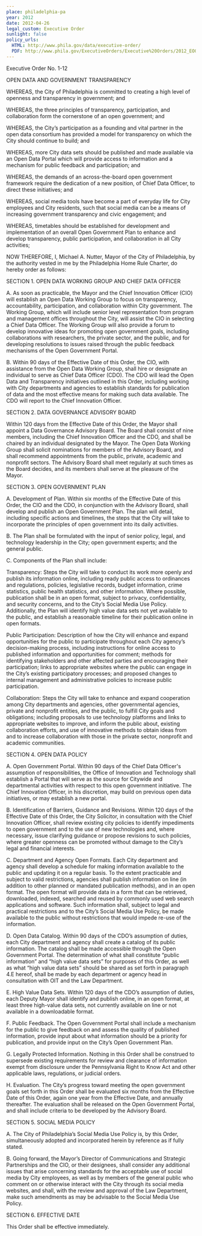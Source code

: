 ```yaml
---
place: philadelphia-pa
year: 2012
date: 2012-04-26
legal_custom: Executive Order
sunlight: false
policy_urls:
  HTML: http://www.phila.gov/data/executive-order/
  PDF: http://www.phila.gov/ExecutiveOrders/Executive%20Orders/2012_EO01-12.pdf
---
```


Executive Order No. 1-12

<p/> <p>OPEN DATA AND GOVERNMENT TRANSPARENCY</p> <p>WHEREAS, the City of Philadelphia is committed to creating a high level of openness and transparency in government; and</p> <p>WHEREAS, the <span class="g-goals-and-values">three principles of transparency, participation, and collaboration</span> form the cornerstone of an open government; and</p> <p>WHEREAS, <span class="g-goals-and-values">the City’s participation as a founding and vital partner in the open data consortium has provided a model for transparency on which the City should continue to build; </span>and</p> <p>WHEREAS, more City data sets should be published and made available via an Open Data Portal which will provide access to information and a mechanism for <span class="g-goals-and-values">public feedback and participation; and</span></p> <p>WHEREAS, the demands of an across-the-board open government framework require the dedication of a new position, of Chief Data Officer, to direct these initiatives; and</p> <p>WHEREAS, social media tools have become a part of everyday life for City employees and City residents, such that <span class="g-goals-and-values">social media can be a means of increasing government transparency and civic engagement</span>; and</p> <p>WHEREAS, timetables should be established for development and implementation of an overall Open Government Plan to enhance and develop transparency, public participation, and collaboration in all City activities;</p> <p>NOW THEREFORE, I, Michael A. Nutter, Mayor of the City of Philadelphia, by the authority vested in me by the Philadelphia Home Rule Charter, do hereby order as follows:</p> <p>SECTION 1. OPEN DATA WORKING GROUP AND CHIEF DATA OFFICER</p> <p>A. <span class="g-oversight-authority">As soon as practicable, the Mayor and the Chief Innovation Officer (CIO) will establish an Open Data Working Group to focus on transparency, accountability, participation, and collaboration within City government. The Working Group, which will include senior level representation from program and management offices throughout the City, will assist the CIO in selecting a Chief Data Officer. The Working Group will also provide a forum to develop innovative ideas for promoting open government goals, including collaborations with researchers, the private sector, and the public, and for developing resolutions to issues raised through the public feedback mechanisms of the Open Government Portal.</p> <p>B. Within 90 days of the Effective Date of this Order, the CIO, with assistance from the Open Data Working Group, shall hire or designate an individual to serve as Chief Data Officer (CDO). The CDO will lead the Open Data and Transparency initiatives outlined in this Order, including working with City departments and agencies to establish standards for publication of data and the most effective means for making such data available. The CDO will report to the Chief Innovation Officer.</span></p> <p>SECTION 2. DATA GOVERNANCE ADVISORY BOARD</p> <p><span class="g-oversight-authority">Within 120 days from the Effective Date of this Order, the Mayor shall appoint a Data Governance Advisory Board. The Board shall consist of nine members, including the Chief Innovation Officer and the CDO, and shall be chaired by an individual designated by the Mayor. The Open Data Working Group shall solicit nominations for members of the Advisory Board, and shall recommend appointments from the public, private, academic and nonprofit sectors. The Advisory Board shall meet regularly at such times as the Board decides, and its members shall serve at the pleasure of the Mayor.</span></p> <p>SECTION 3. OPEN GOVERNMENT PLAN</p> <p>A. Development of Plan. Within six months of the Effective Date of this Order, the CIO and the CDO, in conjunction with the Advisory Board, shall develop and publish an Open Government Plan. The plan will detail, including specific actions and timelines, the steps that the City will take to incorporate the principles of open government into its daily activities.</p> <p>B. <span class="g-public-participation">The Plan shall be formulated with the input of senior policy, legal, and technology leadership in the City; open government experts; and the general public.</span></p> <p>C. Components of the Plan shall include:</p> <p>Transparency: Steps the City will take to conduct its work more openly and publish its information online, including ready public access to ordinances and regulations, policies, legislative records, budget information, crime statistics, public health statistics, and other information. Where possible, publication shall be in an open format, subject to privacy, confidentiality, and security concerns, and to the City’s Social Media Use Policy. Additionally, the Plan will identify high value data sets not yet available to the public, and establish a reasonable timeline for their publication online in open formats.</p> <p><span class="g-public-participation">Public Participation: Description of how the City will enhance and expand opportunities for the public to participate throughout each City agency’s decision-making process, including instructions for online access to published information and opportunities for comment; methods for identifying stakeholders and other affected parties and encouraging their participation; links to appropriate websites where the public can engage in the City’s existing participatory processes; and proposed changes to internal management and administrative policies to increase public participation.</span></p> <p><span class="g-partnerships">Collaboration: Steps the City will take to enhance and expand cooperation among City departments and agencies, other governmental agencies, private and nonprofit entities, and the public, to fulfill City goals and obligations; including proposals to use technology platforms and links to appropriate websites to improve, and inform the public about, existing collaboration efforts, and use of innovative methods to obtain ideas from and to increase collaboration with those in the private sector, nonprofit and academic communities.</span></p> <p>SECTION 4. OPEN DATA POLICY</p> <p>A. Open Government Portal. <span class="g-data-portals-and-websites">Within 90 days of the Chief Data Officer's assumption of responsibilities, the Office of Innovation and Technology shall establish a Portal that will serve as the source for Citywide and departmental activities with respect to this open government initiative. The Chief Innovation Officer, in his discretion, may build on previous open data initiatives, or may establish a new portal.</span></p> <p>B. <span class="g-binding-regulations">Identification of Barriers, Guidance and Revisions. Within 120 days of the Effective Date of this Order, the City Solicitor, in consultation with the Chief Innovation Officer, shall review existing city policies to identify impediments to open government and to the use of new technologies and, where necessary, issue clarifying guidance or propose revisions to such policies, where greater openness can be promoted without damage to the City’s legal and financial interests.</span></p> <p>C. Department and Agency Open Formats. <span class="g-real-time-updates"><span class="g-timelines">Each City department and agency shall develop a schedule for making information available to the public and updating it on a regular basis.</span></span> <span class="g-open-formats">To the extent practicable and subject to valid restrictions, agencies shall publish information on line (in addition to other planned or mandated publication methods), and in an open format. The open format will provide data in a form that can be retrieved, downloaded, indexed, searched and reused by commonly used web search applications and software. Such information shall, subject to legal and practical restrictions and to the City’s Social Media Use Policy, be made available to the public without restrictions that would impede re-use of the information.</span></p> <p>D. Open Data Catalog. <span class="g-lists-of-holdings">Within 90 days of the CDO’s assumption of duties, each City department and agency shall create a catalog of its public information. The catalog shall be made accessible through the Open Government Portal. The determination of what shall constitute “public information” and “high value data sets” for purposes of this Order, as well as what “high value data sets” should be shared as set forth in paragraph 4.E hereof, shall be made by each department or agency head in consultation with OIT and the Law Department.</span></p> <p>E. High Value Data Sets. <span class="g-prioritization">Within 120 days of the CDO’s assumption of duties, each Deputy Mayor shall identify and publish online, in an open format, at least three high-value data sets, not currently available on line or not available in a downloadable format.</span></p> <p>F. <span class="g-public-participation">Public Feedback. The Open Government Portal shall include a mechanism for the public to give feedback on and assess the quality of published information, provide input about what information should be a priority for publication, and provide input on the City’s Open Government Plan.</span></p> <p>G. Legally Protected Information. <span class="g-sensitive-information">Nothing in this Order shall be construed to supersede existing requirements for review and clearance of information exempt from disclosure under the Pennsylvania Right to Know Act and other applicable laws, regulations, or judicial orders.</span></p> <p>H. Evaluation. The City’s progress toward meeting the open government goals set forth in this Order shall be evaluated six months from the Effective Date of this Order, again one year from the Effective Date, and annually thereafter. The evaluation shall be released on the Open Government Portal, and shall include criteria to be developed by the Advisory Board.</p> <p>SECTION 5. SOCIAL MEDIA POLICY</p> <p>A. The City of Philadelphia’s Social Media Use Policy is, by this Order, simultaneously adopted and incorporated herein by reference as if fully stated.</p> <p>B. Going forward, the Mayor’s Director of Communications and Strategic Partnerships and the CIO, or their designees, shall consider any additional issues that arise concerning standards for the acceptable use of social media by City employees, as well as by members of the general public who comment on or otherwise interact with the City through its social media websites, and shall, with the review and approval of the Law Department, make such amendments as may be advisable to the Social Media Use Policy.</p> <p>SECTION 6. EFFECTIVE DATE</p> <p>This Order shall be effective immediately.</p> <p/> <p/>
